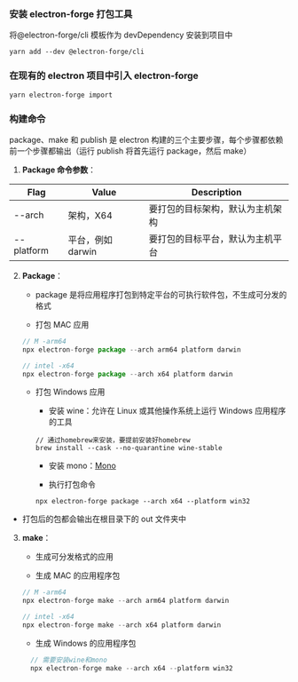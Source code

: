 ### 安装 electron-forge 打包工具

将@electron-forge/cli 模板作为 devDependency 安装到项目中

```
yarn add --dev @electron-forge/cli
```

### 在现有的 electron 项目中引入 electron-forge

```
yarn electron-forge import
```

### 构建命令

package、make 和 publish 是 electron 构建的三个主要步骤，每个步骤都依赖前一个步骤都输出（运行 publish 将首先运行 package，然后 make）

1. **Package 命令参数**：

| Flag       | Value             | Description                      |
| ---------- | ----------------- | -------------------------------- |
| --arch     | 架构，X64         | 要打包的目标架构，默认为主机架构 |
| --platform | 平台，例如 darwin | 要打包的目标平台，默认为主机平台 |

2. **Package**：

   - package 是将应用程序打包到特定平台的可执行软件包，不生成可分发的格式

   - 打包 MAC 应用

   ```ts
   // M -arm64
   npx electron-forge package --arch arm64 platform darwin

   // intel -x64
   npx electron-forge package --arch x64 platform darwin
   ```

   - 打包 Windows 应用

     - 安装 wine：允许在 Linux 或其他操作系统上运行 Windows 应用程序的工具

     ```
     // 通过homebrew来安装，要提前安装好homebrew
     brew install --cask --no-quarantine wine-stable
     ```

     - 安装 mono：[Mono](https://www.mono-project.com/download/stable/)

     - 执行打包命令

     ```
     npx electron-forge package --arch x64 --platform win32
     ```

- 打包后的包都会输出在根目录下的 out 文件夹中

3. **make**：

   - 生成可分发格式的应用

   - 生成 MAC 的应用程序包

   ```ts
   // M -arm64
   npx electron-forge make --arch arm64 platform darwin

   // intel -x64
   npx electron-forge make --arch x64 platform darwin
   ```

   - 生成 Windows 的应用程序包

   ```ts
     // 需要安装wine和mono
     npx electron-forge make --arch x64 --platform win32
   ```
